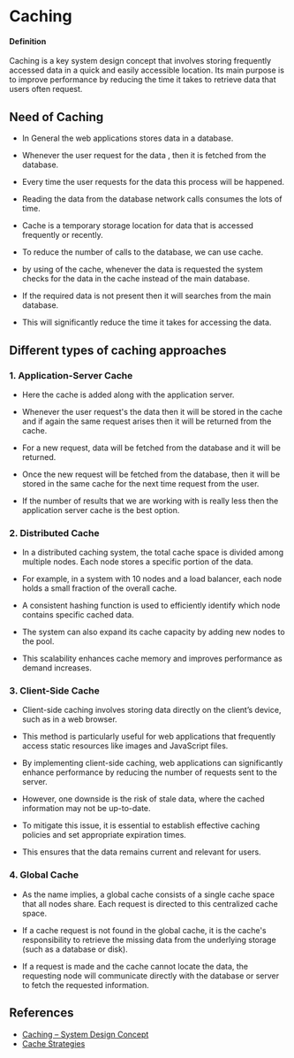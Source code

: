 # Caching

#### Definition 

Caching is a key system design concept that involves storing frequently accessed data in a quick and easily accessible location. Its main purpose is to improve performance by reducing the time it takes to retrieve data that users often request.


## Need of Caching 
  
* In General the web applications stores data in a database.

* Whenever the user request for the data , then it is fetched from the database.

* Every time the user requests for the data this process will be happened.

* Reading the data from the database network calls consumes the lots of time. 

* Cache is a temporary storage location for data that is accessed frequently or recently.
  
* To reduce the number of calls to the database, we can use cache.
  
* by using of the cache, whenever the data is requested the system checks for the data in the cache instead of the main database.
  
* If the required data is not present then it will searches from the main database.
  
* This will significantly reduce the time it takes for accessing the data.

## Different types of caching approaches

### 1. Application-Server Cache

* Here the cache is added along with the application server.
  
* Whenever the user request's the data then it will be stored in the cache and if again the same request arises then it will be returned from the cache.
  
* For a new request, data will be fetched from the database and it will be returned.

* Once the new request will be fetched from the database, then it will be stored in the same cache for the next time request from the user.

* If the number of results that we are working with is really less then the application server cache is the best option.

### 2. Distributed Cache

* In a distributed caching system, the total cache space is divided among multiple nodes. Each node stores a specific portion of the data.

* For example, in a system with 10 nodes and a load balancer, each node holds a small fraction of the overall cache.

* A consistent hashing function is used to efficiently identify which node contains specific cached data.

* The system can also expand its cache capacity by adding new nodes to the pool.

* This scalability enhances cache memory and improves performance as demand increases.

### 3. Client-Side Cache

* Client-side caching involves storing data directly on the client’s device, such as in a web browser. 

* This method is particularly useful for web applications that frequently access static resources like images and JavaScript files.

* By implementing client-side caching, web applications can significantly enhance performance by reducing the number of requests sent to the server. 

* However, one downside is the risk of stale data, where the cached information may not be up-to-date.

* To mitigate this issue, it is essential to establish effective caching policies and set appropriate expiration times.

* This ensures that the data remains current and relevant for users.

### 4. Global Cache 
  
* As the name implies, a global cache consists of a single cache space that all nodes share. Each request is directed to this centralized cache space.

* If a cache request is not found in the global cache, it is the cache's responsibility to retrieve the missing data from the underlying storage (such as a database or disk).
  
* If a request is made and the cache cannot locate the data, the requesting node will communicate directly with the database or server to fetch the requested information.

## References

* [Caching – System Design Concept](https://www.geeksforgeeks.org/caching-system-design-concept-for-beginners/)
* [Cache Strategies](https://medium.com/@mmoshikoo/cache-strategies-996e91c80303)
